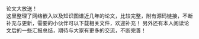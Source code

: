 论文大放送！                                                                                                           
这里整理了网络嵌入以及知识图谱近几年的论文，比较完整，附有源码链接，不断补充与更新，需要的小伙伴可以下载相关文件，欢迎补充！
另外还有本人阅读论文后的一些汇报总结，期待与大家有更多的交流，不断完善！
